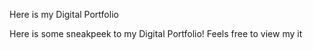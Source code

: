 Here is my Digital Portfolio

Here is some sneakpeek to my Digital Portfolio!
Feels free to view my it
